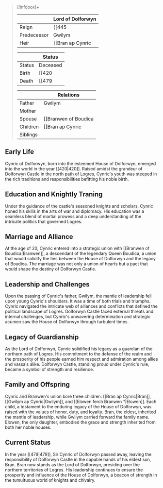 > [!infobox]+
> 
> 
> || Lord of Dolforwyn   |
> | ---- | ---- |
> |Reign | [[445|445]] - [[479|479]] |
>|Predecessor | Gwilym |
>|Heir| [[Bran ap Cynric|Bran ap Cynric]]|
> 
> || Status |
> |--|--|
> | Status | Deceased |
> | Birth | [[420|420]] |
> | Death | [[479|479]] <small>(Age 59)</small> |
>
> || Relations   |
> | ---- | ---- |
> | Father | Gwilym |
> | Mother |  |
> | Spouse | [[Branwen of Boudica|Branwen of Boudica]] <small>([[440|440]])</small> |
> | Children| [[Bran ap Cynric|Bran ap Cynric]], [[Elowen ferch Branwen †|Elowen ferch Branwen †]], [[Gwilym ap Cynric|Gwilym ap Cynric]] |
> | Siblings ||

## Early Life

Cynric of Dolforwyn, born into the esteemed House of Dolforwyn, emerged into the world in the year [[420|420]]. Raised amidst the grandeur of Dolforwyn Castle in the north path of Logres, Cynric's youth was steeped in the rich traditions and responsibilities befitting his noble birth.

## Education and Knightly Traning

Under the guidance of the castle's seasoned knights and scholars, Cynric honed his skills in the arts of war and diplomacy. His education was a seamless blend of martial prowess and a deep understanding of the intricate politics that governed Logres.

## Marriage and Alliance

At the age of 20, Cynric entered into a strategic union with [[Branwen of Boudica|Branwen]], a descendant of the legendary Queen Boudica, a union that would solidify the ties between the House of Dolforwyn and the legacy of Boudica. The marriage was not only a union of hearts but a pact that would shape the destiny of Dolforwyn Castle.

## Leadership and Challenges

Upon the passing of Cynric's father, Gwilym, the mantle of leadership fell upon young Cynric's shoulders. It was a time of both trials and triumphs. Cynric navigated the intricate web of alliances and conflicts that defined the political landscape of Logres. Dolforwyn Castle faced external threats and internal challenges, but Cynric's unwavering determination and strategic acumen saw the House of Dolforwyn through turbulent times.

## Legacy of Guardianship

As the Lord of Dolforwyn, Cynric solidified his legacy as a guardian of the northern path of Logres. His commitment to the defense of the realm and the prosperity of his people earned him respect and admiration among allies and vassals alike. Dolforwyn Castle, standing proud under Cynric's rule, became a symbol of strength and resilience.

## Family and Offspring

Cynric and Branwen's union bore three children: [[Bran ap Cynric|Bran]], [[Gwilym ap Cynric|Gwilym]], and [[Elowen ferch Branwen †|Elowen]]. Each child, a testament to the enduring legacy of the House of Dolforwyn, was raised with the values of honor, duty, and loyalty. Bran, the eldest, inherited the mantle of leadership, while Gwilym carried forward the family name. Elowen, the only daughter, embodied the grace and strength inherited from both her noble houses.

## Current Status

In the year [[479|479]], Sir Cynric of Dolforwyn passed away, leaving the responsibility of Dolforwyn Castle in the capable hands of his eldest son, Bran. Bran now stands as the Lord of Dolforwyn, presiding over the northern territories of Logres. His leadership continues to ensure the prosperity and influence of the House of Dolforwyn, a beacon of strength in the tumultuous world of knights and chivalry.